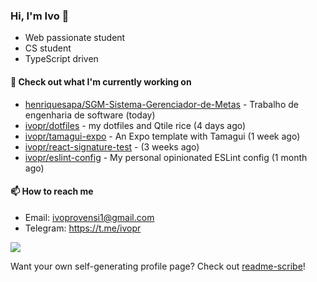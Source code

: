 ### Hi, I'm Ivo 👋

* Web passionate student
* CS student
* TypeScript driven

#### 👷 Check out what I'm currently working on

- [henriquesapa/SGM-Sistema-Gerenciador-de-Metas](https://github.com/henriquesapa/SGM-Sistema-Gerenciador-de-Metas) - Trabalho de engenharia de software (today)
- [ivopr/dotfiles](https://github.com/ivopr/dotfiles) - my dotfiles and Qtile rice (4 days ago)
- [ivopr/tamagui-expo](https://github.com/ivopr/tamagui-expo) - An Expo template with Tamagui (1 week ago)
- [ivopr/react-signature-test](https://github.com/ivopr/react-signature-test) -  (3 weeks ago)
- [ivopr/eslint-config](https://github.com/ivopr/eslint-config) - My personal opinionated ESLint config (1 month ago)

#### 📫 How to reach me

- Email: [ivoprovensi1@gmail.com](mailto://ivoprovensi1@gmail.com)
- Telegram: https://t.me/ivopr

![](https://github-readme-stats.vercel.app/api/top-langs/?username=ivopr&langs_count=10&layout=compact&theme=react&hide_border=true&bg_color=0D1117&title_color=5ce1e6&icon_color=5ce1e6)

Want your own self-generating profile page? Check out [readme-scribe](https://github.com/muesli/readme-scribe)!
